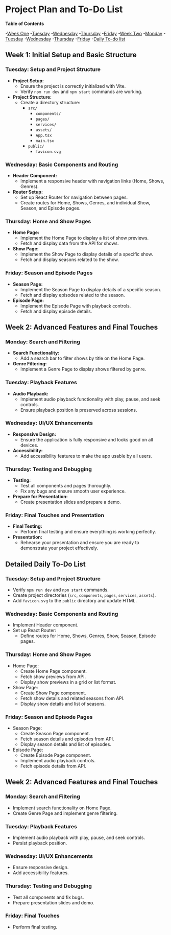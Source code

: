 # Project Plan and To-Do List

**Table of Contents**

-[Week One](#week-1-initial-setup-and-basic-structure)
  -[Tuesday](#tuesday-setup-and-project-structure)
  -[Wednesday](#wednesday-basic-components-and-routing)
  -[Thursday](#thursday-home-and-show-pages)
  -[Friday](#friday-season-and-episode-pages)
-[Week Two](#week-2-advanced-features-and-final-touches)
  -[Monday](#monday-search-and-filtering)
  -[Tuesday](#tuesday-playback-features)
  -[Wednesday](#wednesday-uiux-enhancements)
  -[Thursday](#thursday-testing-and-debugging)
  -[Friday](#friday-final-touches)
-[Daily To-do list](#detailed-daily-to-do-list)

## Week 1: Initial Setup and Basic Structure

### **Tuesday: Setup and Project Structure**
- **Project Setup:**
  - Ensure the project is correctly initialized with Vite.
  - Verify `npm run dev` and `npm start` commands are working.
- **Project Structure:**
  - Create a directory structure:
    - `src/`
      - `components/`
      - `pages/`
      - `services/`
      - `assets/`
      - `App.tsx`
      - `main.tsx`
    - `public/`
      - `favicon.svg`

### **Wednesday: Basic Components and Routing**
- **Header Component:**
  - Implement a responsive header with navigation links (Home, Shows, Genres).
- **Router Setup:**
  - Set up React Router for navigation between pages.
  - Create routes for Home, Shows, Genres, and individual Show, Season, and Episode pages.

### **Thursday: Home and Show Pages**
- **Home Page:**
  - Implement the Home Page to display a list of show previews.
  - Fetch and display data from the API for shows.
- **Show Page:**
  - Implement the Show Page to display details of a specific show.
  - Fetch and display seasons related to the show.

### **Friday: Season and Episode Pages**
- **Season Page:**
  - Implement the Season Page to display details of a specific season.
  - Fetch and display episodes related to the season.
- **Episode Page:**
  - Implement the Episode Page with playback controls.
  - Fetch and display episode details.

## Week 2: Advanced Features and Final Touches

### **Monday: Search and Filtering**
- **Search Functionality:**
  - Add a search bar to filter shows by title on the Home Page.
- **Genre Filtering:**
  - Implement a Genre Page to display shows filtered by genre.

### **Tuesday: Playback Features**
- **Audio Playback:**
  - Implement audio playback functionality with play, pause, and seek controls.
  - Ensure playback position is preserved across sessions.

### **Wednesday: UI/UX Enhancements**
- **Responsive Design:**
  - Ensure the application is fully responsive and looks good on all devices.
- **Accessibility:**
  - Add accessibility features to make the app usable by all users.

### **Thursday: Testing and Debugging**
- **Testing:**
  - Test all components and pages thoroughly.
  - Fix any bugs and ensure smooth user experience.
- **Prepare for Presentation:**
  - Create presentation slides and prepare a demo.

### **Friday: Final Touches and Presentation**
- **Final Testing:**
  - Perform final testing and ensure everything is working perfectly.
- **Presentation:**
  - Rehearse your presentation and ensure you are ready to demonstrate your project effectively.

## Detailed Daily To-Do List

### **Tuesday: Setup and Project Structure**
- Verify `npm run dev` and `npm start` commands.
- Create project directories (`src`, `components`, `pages`, `services`, `assets`).
- Add `favicon.svg` to the `public` directory and update HTML.

### **Wednesday: Basic Components and Routing**
- Implement Header component.
- Set up React Router:
  - Define routes for Home, Shows, Genres, Show, Season, Episode pages.

### **Thursday: Home and Show Pages**
- Home Page:
  - Create Home Page component.
  - Fetch show previews from API.
  - Display show previews in a grid or list format.
- Show Page:
  - Create Show Page component.
  - Fetch show details and related seasons from API.
  - Display show details and list of seasons.

### **Friday: Season and Episode Pages**
- Season Page:
  - Create Season Page component.
  - Fetch season details and episodes from API.
  - Display season details and list of episodes.
- Episode Page:
  - Create Episode Page component.
  - Implement audio playback controls.
  - Fetch episode details from API.

## Week 2: Advanced Features and Final Touches

### **Monday: Search and Filtering**
- Implement search functionality on Home Page.
- Create Genre Page and implement genre filtering.

### **Tuesday: Playback Features**
- Implement audio playback with play, pause, and seek controls.
- Persist playback position.

### **Wednesday: UI/UX Enhancements**
- Ensure responsive design.
- Add accessibility features.

### **Thursday: Testing and Debugging**
- Test all components and fix bugs.
- Prepare presentation slides and demo.

### **Friday: Final Touches**
- Perform final testing.

